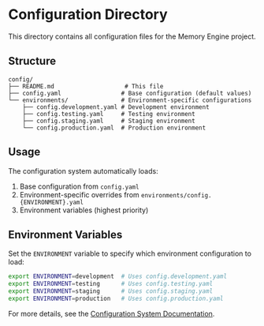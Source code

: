 # Configuration Directory

This directory contains all configuration files for the Memory Engine project.

## Structure

```
config/
├── README.md                    # This file
├── config.yaml                 # Base configuration (default values)
└── environments/               # Environment-specific configurations
    ├── config.development.yaml # Development environment
    ├── config.testing.yaml     # Testing environment  
    ├── config.staging.yaml     # Staging environment
    └── config.production.yaml  # Production environment
```

## Usage

The configuration system automatically loads:
1. Base configuration from `config.yaml`
2. Environment-specific overrides from `environments/config.{ENVIRONMENT}.yaml`
3. Environment variables (highest priority)

## Environment Variables

Set the `ENVIRONMENT` variable to specify which environment configuration to load:

```bash
export ENVIRONMENT=development  # Uses config.development.yaml
export ENVIRONMENT=testing      # Uses config.testing.yaml
export ENVIRONMENT=staging      # Uses config.staging.yaml
export ENVIRONMENT=production   # Uses config.production.yaml
```

For more details, see the [Configuration System Documentation](../docs/developer/configuration_system.md).